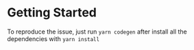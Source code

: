 # Getting Started

To reproduce the issue, just run `yarn codegen` after install all the dependencies with `yarn install`
